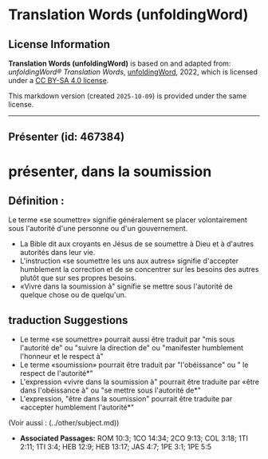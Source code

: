 # Translation Words (unfoldingWord)

## License Information

**Translation Words (unfoldingWord)** is based on and adapted from: _unfoldingWord® Translation Words_, [unfoldingWord](https://unfoldingword.org/utw), 2022, which is licensed under a [CC BY-SA 4.0 license](https://creativecommons.org/licenses/by-sa/4.0/legalcode.en).

This markdown version (created `2025-10-09`) is provided under the same license.



--------------------------------

## Présenter (id: 467384)

présenter, dans la soumission
=============================

Définition :
------------

Le terme «se soumettre» signifie généralement se placer volontairement sous l'autorité d'une personne ou d'un gouvernement.

* La Bible dit aux croyants en Jésus de se soumettre à Dieu et à d'autres autorités dans leur vie.
* L'instruction «se soumettre les uns aux autres» signifie d'accepter humblement la correction et de se concentrer sur les besoins des autres plutôt que sur ses propres besoins.
* «Vivre dans la soumission à" signifie se mettre sous l'autorité de quelque chose ou de quelqu'un.

traduction Suggestions
----------------------

* Le terme «se soumettre» pourrait aussi être traduit par "mis sous l'autorité de" ou "suivre la direction de" ou "manifester humblement l'honneur et le respect à"
* Le terme «soumission» pourrait être traduit par "l'obéissance" ou " le respect de l'autorité\*"
* L'expression «vivre dans la soumission à" pourrait être traduite par «être dans l'obéissance à" ou "se mettre sous l'autorité de\*"
* L'expression, "être dans la soumission" pourrait être traduite par «accepter humblement l'autorité\*"

(Voir aussi : (../other/subject.md))

* **Associated Passages:** ROM 10:3; 1CO 14:34; 2CO 9:13; COL 3:18; 1TI 2:11; 1TI 3:4; HEB 12:9; HEB 13:17; JAS 4:7; 1PE 3:1; 1PE 5:5

